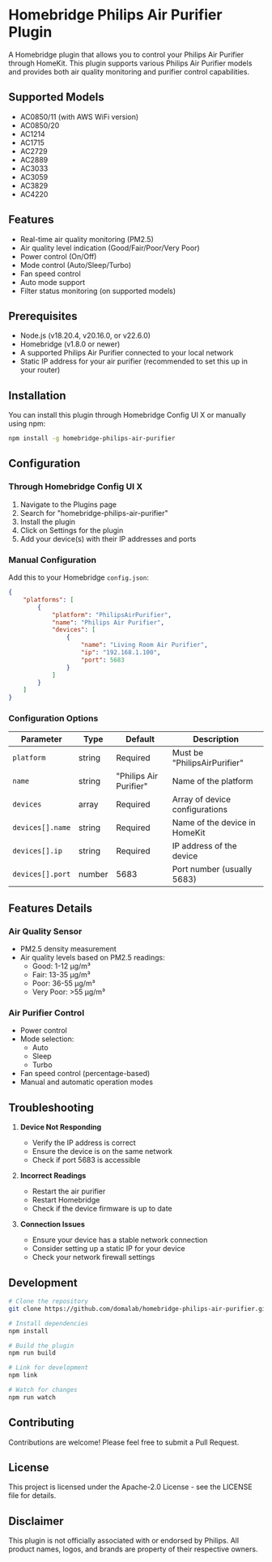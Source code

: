 # Homebridge Philips Air Purifier Plugin

A Homebridge plugin that allows you to control your Philips Air Purifier through HomeKit. This plugin supports various Philips Air Purifier models and provides both air quality monitoring and purifier control capabilities.

## Supported Models

- AC0850/11 (with AWS WiFi version)
- AC0850/20
- AC1214
- AC1715
- AC2729
- AC2889
- AC3033
- AC3059
- AC3829
- AC4220

## Features

- Real-time air quality monitoring (PM2.5)
- Air quality level indication (Good/Fair/Poor/Very Poor)
- Power control (On/Off)
- Mode control (Auto/Sleep/Turbo)
- Fan speed control
- Auto mode support
- Filter status monitoring (on supported models)

## Prerequisites

- Node.js (v18.20.4, v20.16.0, or v22.6.0)
- Homebridge (v1.8.0 or newer)
- A supported Philips Air Purifier connected to your local network
- Static IP address for your air purifier (recommended to set this up in your router)

## Installation

You can install this plugin through Homebridge Config UI X or manually using npm:

```bash
npm install -g homebridge-philips-air-purifier
```

## Configuration

### Through Homebridge Config UI X

1. Navigate to the Plugins page
2. Search for "homebridge-philips-air-purifier"
3. Install the plugin
4. Click on Settings for the plugin
5. Add your device(s) with their IP addresses and ports

### Manual Configuration

Add this to your Homebridge `config.json`:

```json
{
    "platforms": [
        {
            "platform": "PhilipsAirPurifier",
            "name": "Philips Air Purifier",
            "devices": [
                {
                    "name": "Living Room Air Purifier",
                    "ip": "192.168.1.100",
                    "port": 5683
                }
            ]
        }
    ]
}
```

### Configuration Options

| Parameter | Type | Default | Description |
|-----------|------|---------|-------------|
| `platform` | string | Required | Must be "PhilipsAirPurifier" |
| `name` | string | "Philips Air Purifier" | Name of the platform |
| `devices` | array | Required | Array of device configurations |
| `devices[].name` | string | Required | Name of the device in HomeKit |
| `devices[].ip` | string | Required | IP address of the device |
| `devices[].port` | number | 5683 | Port number (usually 5683) |

## Features Details

### Air Quality Sensor

- PM2.5 density measurement
- Air quality levels based on PM2.5 readings:
  - Good: 1-12 μg/m³
  - Fair: 13-35 μg/m³
  - Poor: 36-55 μg/m³
  - Very Poor: >55 μg/m³

### Air Purifier Control

- Power control
- Mode selection:
  - Auto
  - Sleep
  - Turbo
- Fan speed control (percentage-based)
- Manual and automatic operation modes

## Troubleshooting

1. **Device Not Responding**
   - Verify the IP address is correct
   - Ensure the device is on the same network
   - Check if port 5683 is accessible

2. **Incorrect Readings**
   - Restart the air purifier
   - Restart Homebridge
   - Check if the device firmware is up to date

3. **Connection Issues**
   - Ensure your device has a stable network connection
   - Consider setting up a static IP for your device
   - Check your network firewall settings

## Development

```bash
# Clone the repository
git clone https://github.com/domalab/homebridge-philips-air-purifier.git

# Install dependencies
npm install

# Build the plugin
npm run build

# Link for development
npm link

# Watch for changes
npm run watch
```

## Contributing

Contributions are welcome! Please feel free to submit a Pull Request.

## License

This project is licensed under the Apache-2.0 License - see the LICENSE file for details.

## Disclaimer

This plugin is not officially associated with or endorsed by Philips. All product names, logos, and brands are property of their respective owners.
